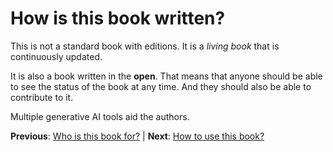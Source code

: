 # How is this book written?
This is not a standard book with editions. 
It is a _living book_ that is continuously updated.

It is also a book written in the __open__.
That means that anyone should be able to see the status of the book at any time.
And they should also be able to contribute to it.

Multiple generative AI tools aid the authors.

**Previous**: [Who is this book for?](./who-is-this-book-for.md) | **Next**: [How to use this book?](./how-to-use-this-book.md)
